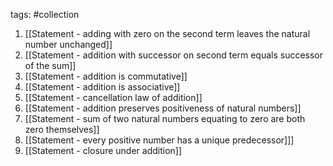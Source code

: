 tags: #collection

1. [[Statement - adding with zero on the second term leaves the natural number unchanged]]
2. [[Statement - addition with successor on second term equals successor of the sum]]
3. [[Statement - addition is commutative]]
4. [[Statement - addition is associative]]
5. [[Statement - cancellation law of addition]]
6. [[Statement - addition preserves positiveness of natural numbers]]
7. [[Statement - sum of two natural numbers equating to zero are both zero themselves]]
8. [[Statement - every positive number has a unique predecessor]]]
9. [[Statement - closure under addition]]